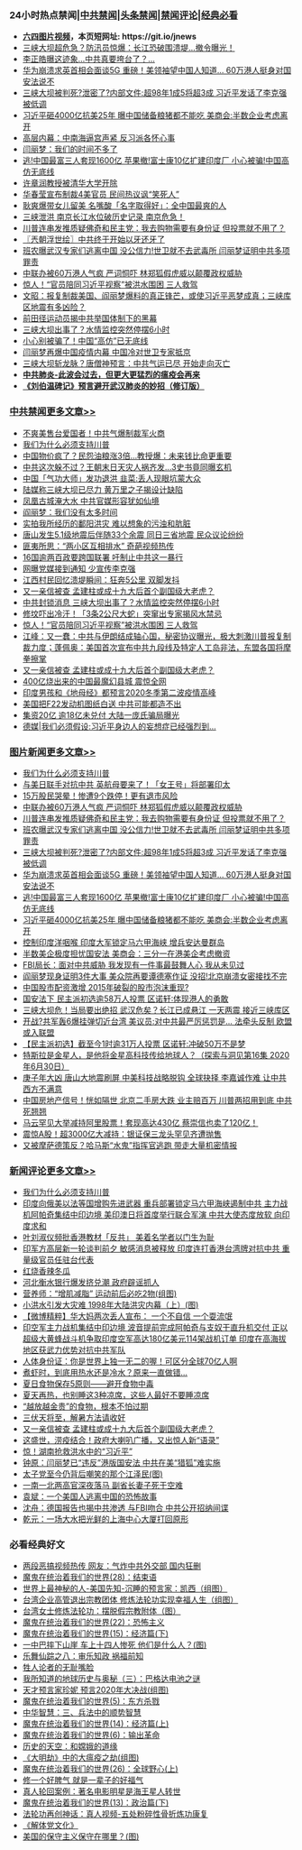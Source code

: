 <div id="tt">
<h3>24小时热点禁闻|<a href="#%E4%B8%AD%E5%85%B1%E7%A6%81%E9%97%BB%E6%9B%B4%E5%A4%9A%E6%96%87%E7%AB%A0">中共禁闻</a>|<a href="#%E5%9B%BE%E7%89%87%E6%96%B0%E9%97%BB%E6%9B%B4%E5%A4%9A%E6%96%87%E7%AB%A0">头条禁闻</a>|<a href="#%E6%96%B0%E9%97%BB%E8%AF%84%E8%AE%BA%E6%9B%B4%E5%A4%9A%E6%96%87%E7%AB%A0">禁闻评论|<a href="#%E5%BF%85%E7%9C%8B%E7%BB%8F%E5%85%B8%E5%A5%BD%E6%96%87">经典必看</a></h3>
<ul>
<li><b><a href="http://d1.bdrive.tk/64.mp4" target="_blank">六四图片视频</a>，本页短网址: https://git.io/jnews</b></li>
<li><a href="https://github.com/fqnews/bnews/blob/master/cnnews/20200713/1360206.md">三峡大坝超危急？防汛员惊爆：长江恐破围溃堤…撤令曝光！</a></li>
<li><a href="https://github.com/fqnews/bnews/blob/master/cbnews/20200713/1360303.md">李正皓曝这迹象…中共真要垮台了？…</a></li>
<li><a href="https://github.com/fqnews/bnews/blob/master/topimagenews/20200713/1360252.md">华为崩溃求英首相会面谈5G 重磅！美领袖望中国人知道... 60万港人挺身对国安法说不</a></li>
<li><a href="https://github.com/fqnews/bnews/blob/master/topimagenews/20200713/1360343.md">三峡大坝被判死?泄密了?内部文件:超98年1成5将超3成 习近平发话了李克强被低调</a></li>
<li><a href="https://github.com/fqnews/bnews/blob/master/topimagenews/20200713/1360208.md">习近平砸4000亿抗美25年 曝中国储备粮猪都不能吃 美商会:半数企业考虑离开</a></li>
<li><a href="https://github.com/fqnews/bnews/blob/master/cbnews/20200713/1360275.md">高层内幕：中南海逼宫声紧 反习派各怀心事</a></li>
<li><a href="https://github.com/fqnews/bnews/blob/master/cbnews/20200714/1360511.md">闫丽梦：我们的时间不多了</a></li>
<li><a href="https://github.com/fqnews/bnews/blob/master/topimagenews/20200713/1360245.md">逃!中国最富三人套现1600亿 苹果撤!富士康10亿扩建印度厂 小心被骗!中国高仿无底线</a></li>
<li><a href="https://github.com/fqnews/bnews/blob/master/bannedvideo/20200714/1360407.md">许章润教授被清华大学开除</a></li>
<li><a href="https://github.com/fqnews/bnews/blob/master/cbnews/20200714/1360507.md">华春莹宣布制裁4美官员 民间热议讽“笑死人”</a></li>
<li><a href="https://github.com/fqnews/bnews/blob/master/cnnews/20200714/1360590.md">耿爽爆带女儿留美 名嘴酸「名字取得好」：全中国最爽的人</a></li>
<li><a href="https://github.com/fqnews/bnews/blob/master/cbnews/20200714/1360393.md">三峡泄洪 南京长江水位破历史记录 南京危急！</a></li>
<li><a href="https://github.com/fqnews/bnews/blob/master/topimagenews/20200714/1360387.md">川普连串发推质疑佛奇和民主党：我去购物需要有身份证 但投票就不用了？</a></li>
<li><a href="https://github.com/fqnews/bnews/blob/master/ssgc/20200714/1360419.md">〖兲朝浮世绘〗中共终于开始以牙还牙了</a></li>
<li><a href="https://github.com/fqnews/bnews/blob/master/topimagenews/20200713/1360347.md">班农曝武汉专家们逃离中国 没公信力!世卫就不去武毒所 闫丽梦证明中共多项罪责</a></li>
<li><a href="https://github.com/fqnews/bnews/blob/master/topimagenews/20200714/1360585.md">中联办被60万港人气疯 严词恫吓 林郑狐假虎威以颠覆政权威胁</a></li>
<li><a href="https://github.com/fqnews/bnews/blob/master/cbnews/20200714/1360635.md">惊人！“官员陪同习近平视察”被洪水围困 三人救驾</a></li>
<li><a href="https://github.com/fqnews/bnews/blob/master/cbnews/20200714/1360483.md">文昭：报复制裁美国、阎丽梦爆料的真正锋芒，或使习近平恶梦成真；三峡库区地震有多凶险？</a></li>
<li><a href="https://github.com/fqnews/bnews/blob/master/cbnews/20200714/1360444.md">前田径运动员揭中共举国体制下的黑幕</a></li>
<li><a href="https://github.com/fqnews/bnews/blob/master/comments/20200714/1360550.md">三峡大坝出事了？水情监控突然停摆6小时</a></li>
<li><a href="https://github.com/fqnews/bnews/blob/master/cbnews/20200713/1360273.md">小心别被骗了！中国“高仿”已无底线</a></li>
<li><a href="https://github.com/fqnews/bnews/blob/master/headline/20200714/1360424.md">闫丽梦再爆中国疫情内幕   中国冷对世卫专家抵京</a></li>
<li><a href="https://github.com/fqnews/bnews/blob/master/cnnews/20200714/1360519.md">三峡大坝斩龙脉？唐僧神预言：中共气运已尽 开始走向灭亡</a></li>
<li><b><a href="https://github.com/fqnews/bnews/blob/master/comments/20200211/1275071.md" target="_blank">中共肺炎-此波会过去，但更大更猛烈的瘟疫会再来</a></b></li>
<li><b><a href="https://github.com/fqnews/bnews/blob/master/comments/20200207/1272816.md" target="_blank">《刘伯温碑记》预言避开武汉肺炎的妙招（修订版）</a></b></li>
</ul>
</div>

<div class="catlist">
<h3><a href="https://github.com/fqnews/bnews/blob/master/cbnews/" target="_blank">中共禁闻</a><span><a href="https://github.com/fqnews/bnews/blob/master/cbnews/" target="_blank" rel="nofollow">更多文章>></a></span></h3>
<ul>
<li><a href="https://github.com/fqnews/bnews/blob/master/cbnews/20200714/1360732.md" target="_blank">不爽美售台爱国者！中共气爆制裁军火商</a></li>
<li><a href="https://github.com/fqnews/bnews/blob/master/comments/20200714/1360726.md" target="_blank">我们为什么必须支持川普</a></li>
<li><a href="https://github.com/fqnews/bnews/blob/master/cbnews/20200714/1360723.md" target="_blank">中国物价疯了？民怨油粮涨3倍…教授爆：未来钱比命更重要</a></li>
<li><a href="https://github.com/fqnews/bnews/blob/master/cbnews/20200714/1360722.md" target="_blank">中共这次躲不过？王朝末日天灾人祸齐发…3史书竟同曝玄机</a></li>
<li><a href="https://github.com/fqnews/bnews/blob/master/cbnews/20200714/1360718.md" target="_blank">中国「气功大师」发功退洪 韭菜:丢人现眼坑蒙大众</a></li>
<li><a href="https://github.com/fqnews/bnews/blob/master/cbnews/20200714/1360717.md" target="_blank">陆媒称三峡大坝已尽力 黄万里之子揭设计缺陷</a></li>
<li><a href="https://github.com/fqnews/bnews/blob/master/cbnews/20200714/1360706.md" target="_blank">凤凰古城淹大水 中共官媒形容犹如仙境</a></li>
<li><a href="https://github.com/fqnews/bnews/blob/master/cbnews/20200714/1360707.md" target="_blank">阎丽梦：我们没有太多时间</a></li>
<li><a href="https://github.com/fqnews/bnews/blob/master/cbnews/20200714/1360711.md" target="_blank">实拍我所经历的鄱阳洪灾 难以想象的污浊和肮脏</a></li>
<li><a href="https://github.com/fqnews/bnews/blob/master/cbnews/20200714/1360710.md" target="_blank">唐山发生5.1级地震后伴随33个余震 同日三省地震 民众议论纷纷</a></li>
<li><a href="https://github.com/fqnews/bnews/blob/master/cbnews/20200714/1360692.md" target="_blank">匪夷所思：“两小区互相排水” 奇葩视频热传</a></li>
<li><a href="https://github.com/fqnews/bnews/blob/master/cbnews/20200714/1360659.md" target="_blank">16国逾两百政要跨国联署 吁制止中共这一暴行</a></li>
<li><a href="https://github.com/fqnews/bnews/blob/master/cbnews/20200714/1360658.md" target="_blank">网曝党媒接到通知 少宣传李克强</a></li>
<li><a href="https://github.com/fqnews/bnews/blob/master/cbnews/20200714/1360657.md" target="_blank">江西村民回忆溃堤瞬间：狂奔5公里 双脚发抖</a></li>
<li><a href="https://github.com/fqnews/bnews/blob/master/cbnews/20200714/1360653.md" target="_blank">又一亲信被查 孟建柱或成十九大后首个副国级大老虎？</a></li>
<li><a href="https://github.com/fqnews/bnews/blob/master/cbnews/20200714/1360645.md" target="_blank">中共封锁消息 三峡大坝出事了？水情监控突然停摆6小时</a></li>
<li><a href="https://github.com/fqnews/bnews/blob/master/cbnews/20200714/1360644.md" target="_blank">修坟吓出冷汗！「3条2公尺大蛇」突窜出专家揭风水禁忌</a></li>
<li><a href="https://github.com/fqnews/bnews/blob/master/cbnews/20200714/1360635.md" target="_blank">惊人！“官员陪同习近平视察”被洪水围困 三人救驾</a></li>
<li><a href="https://github.com/fqnews/bnews/blob/master/cbnews/20200714/1360633.md" target="_blank">江峰：又一蠢：中共与伊朗结成轴心国，秘密协议曝光，极大刺激川普报复制裁力度；蓬佩奥：美国首次宣布中共九段线及特定人工岛非法，东盟各国将摩拳擦掌</a></li>
<li><a href="https://github.com/fqnews/bnews/blob/master/comments/20200714/1360632.md" target="_blank">又一亲信被查  孟建柱或成十九大后首个副国级大老虎？</a></li>
<li><a href="https://github.com/fqnews/bnews/blob/master/cbnews/20200714/1360630.md" target="_blank">400亿烧出来的中国最魔幻县城 震惊全网</a></li>
<li><a href="https://github.com/fqnews/bnews/blob/master/cbnews/20200714/1359455.md" target="_blank">印度男孩和《地母经》都预言2020冬季第二波疫情高峰</a></li>
<li><a href="https://github.com/fqnews/bnews/blob/master/cbnews/20200714/1360612.md" target="_blank">美国把F22发动机图纸白送 中共可能都造不出</a></li>
<li><a href="https://github.com/fqnews/bnews/blob/master/cbnews/20200714/1360601.md" target="_blank">集资20亿 逾18亿未兑付 大陆一庞氏骗局曝光</a></li>
<li><a href="https://github.com/fqnews/bnews/blob/master/cbnews/20200714/1360593.md" target="_blank">德媒|我们必须假设:习近平身边人的妄想症已经强烈到&#8230;</a></li>

</ul>
</div>
<div class="catlist">
<h3><a href="https://github.com/fqnews/bnews/blob/master/topimagenews/" target="_blank">图片新闻</a><span><a href="https://github.com/fqnews/bnews/blob/master/topimagenews/" target="_blank" rel="nofollow">更多文章>></a></span></h3>
<ul>
<li><a href="https://github.com/fqnews/bnews/blob/master/comments/20200714/1360726.md" target="_blank">我们为什么必须支持川普</a></li>
<li><a href="https://github.com/fqnews/bnews/blob/master/topimagenews/20200714/1360708.md" target="_blank">与美日联手对抗中共 英航母要来了！「女王号」将部署印太</a></li>
<li><a href="https://github.com/fqnews/bnews/blob/master/topimagenews/20200714/1360691.md" target="_blank">15万股民哭晕！惨遭9个跌停！更有退市风险</a></li>
<li><a href="https://github.com/fqnews/bnews/blob/master/topimagenews/20200714/1360585.md" target="_blank">中联办被60万港人气疯 严词恫吓 林郑狐假虎威以颠覆政权威胁</a></li>
<li><a href="https://github.com/fqnews/bnews/blob/master/topimagenews/20200714/1360387.md" target="_blank">川普连串发推质疑佛奇和民主党：我去购物需要有身份证 但投票就不用了？</a></li>
<li><a href="https://github.com/fqnews/bnews/blob/master/topimagenews/20200713/1360347.md" target="_blank">班农曝武汉专家们逃离中国 没公信力!世卫就不去武毒所 闫丽梦证明中共多项罪责</a></li>
<li><a href="https://github.com/fqnews/bnews/blob/master/topimagenews/20200713/1360343.md" target="_blank">三峡大坝被判死?泄密了?内部文件:超98年1成5将超3成 习近平发话了李克强被低调</a></li>
<li><a href="https://github.com/fqnews/bnews/blob/master/topimagenews/20200713/1360252.md" target="_blank">华为崩溃求英首相会面谈5G 重磅！美领袖望中国人知道&#8230; 60万港人挺身对国安法说不</a></li>
<li><a href="https://github.com/fqnews/bnews/blob/master/topimagenews/20200713/1360245.md" target="_blank">逃!中国最富三人套现1600亿 苹果撤!富士康10亿扩建印度厂 小心被骗!中国高仿无底线</a></li>
<li><a href="https://github.com/fqnews/bnews/blob/master/topimagenews/20200713/1360208.md" target="_blank">习近平砸4000亿抗美25年 曝中国储备粮猪都不能吃 美商会:半数企业考虑离开</a></li>
<li><a href="https://github.com/fqnews/bnews/blob/master/topimagenews/20200713/1360124.md" target="_blank">控制印度洋咽喉 印度大军锁定马六甲海峡 增兵安达曼群岛</a></li>
<li><a href="https://github.com/fqnews/bnews/blob/master/topimagenews/20200713/1360025.md" target="_blank">半数美企极度担忧国安法 美商会：三分一在港美企考虑撤资</a></li>
<li><a href="https://github.com/fqnews/bnews/blob/master/topimagenews/20200713/1359986.md" target="_blank">FBI局长：面对中共威胁 我发现有一件事最鼓舞人心 我从未见过</a></li>
<li><a href="https://github.com/fqnews/bnews/blob/master/topimagenews/20200713/1359855.md" target="_blank">阎丽梦现身证明3件大事 美众院再要谭德塞作证 没招!北京崩溃女密接找不完</a></li>
<li><a href="https://github.com/fqnews/bnews/blob/master/topimagenews/20200713/1359852.md" target="_blank">中国股市配资激增 2015年破裂的股市泡沫重现?</a></li>
<li><a href="https://github.com/fqnews/bnews/blob/master/topimagenews/20200712/1359843.md" target="_blank">国安法下 民主派初选逾58万人投票 区诺轩∶体现港人的勇敢</a></li>
<li><a href="https://github.com/fqnews/bnews/blob/master/topimagenews/20200712/1359836.md" target="_blank">三峡大坝危！当局要出绝招 武汉危矣？长江已成悬江 一天两震 接近三峡库区</a></li>
<li><a href="https://github.com/fqnews/bnews/blob/master/topimagenews/20200712/1359808.md" target="_blank">开战?共军轰6爆挂弹切近台湾 美议员:对中共最严厉惩罚是… 法牵头反制 欧盟或入联盟</a></li>
<li><a href="https://github.com/fqnews/bnews/blob/master/topimagenews/20200712/1359746.md" target="_blank">【民主派初选】截至今1时逾31万人投票 区诺轩:冲破50万不是梦</a></li>
<li><a href="https://github.com/fqnews/bnews/blob/master/comments/20200712/1359460.md" target="_blank">特斯拉是金星人，是他将金星高科技传给地球人？（探索与洞见第16集 2020年6月30日）</a></li>
<li><a href="https://github.com/fqnews/bnews/blob/master/topimagenews/20200712/1359718.md" target="_blank">庚子年大凶 唐山大地震刷屏 中美科技战略脱钩 全球抉择 李嘉诚作难 让中共西方不满意</a></li>
<li><a href="https://github.com/fqnews/bnews/blob/master/topimagenews/20200712/1359707.md" target="_blank">中国房地产信号！恍如隔世 北京二手房大跌 业主赔百万 川普两招用到底 中共死翘翘</a></li>
<li><a href="https://github.com/fqnews/bnews/blob/master/topimagenews/20200712/1359679.md" target="_blank">马云罕见大举减持阿里股票！套现高达430亿 蔡崇信也卖了120亿！</a></li>
<li><a href="https://github.com/fqnews/bnews/blob/master/topimagenews/20200712/1359637.md" target="_blank">震惊A股！超3000亿大减持：银证保三龙头罕见齐遭抛售</a></li>
<li><a href="https://github.com/fqnews/bnews/blob/master/topimagenews/20200712/1359598.md" target="_blank">又被摩萨德策反？哈马斯“水鬼”指挥官逃跑 带走大量机密情报</a></li>

</ul>
</div>
<div class="catlist">
<h3><a href="https://github.com/fqnews/bnews/blob/master/comments/" target="_blank">新闻评论</a><span><a href="https://github.com/fqnews/bnews/blob/master/comments/" target="_blank" rel="nofollow">更多文章>></a></span></h3>
<ul>
<li><a href="https://github.com/fqnews/bnews/blob/master/comments/20200714/1360726.md" target="_blank">我们为什么必须支持川普</a></li>
<li><a href="https://github.com/fqnews/bnews/blob/master/comments/20200714/1360715.md" target="_blank">印度向俄美以法等国增购先进武器 重兵部署锁定马六甲海峡遏制中共 主力战机阿帕奇集结中印边境 美印澳日将首度举行联合军演 中共大使态度放软 向印度求和</a></li>
<li><a href="https://github.com/fqnews/bnews/blob/master/comments/20200714/1360709.md" target="_blank">叶刘淑仪频批香港教材「反共」 美着名学者以门生为耻</a></li>
<li><a href="https://github.com/fqnews/bnews/blob/master/comments/20200714/1360705.md" target="_blank">印军方高层新一轮谈判前夕 敏感消息被释放 印度连打香港台湾牌对抗中共 重量级官员任驻台代表</a></li>
<li><a href="https://github.com/fqnews/bnews/blob/master/comments/20200714/1360703.md" target="_blank">红烧香辣冬瓜</a></li>
<li><a href="https://github.com/fqnews/bnews/blob/master/comments/20200714/1360684.md" target="_blank">河北衡水银行爆发挤兑潮 政府辟谣抓人</a></li>
<li><a href="https://github.com/fqnews/bnews/blob/master/comments/20200714/1360681.md" target="_blank">营养师：“增肌减脂” 运动前后必吃2物(组图)</a></li>
<li><a href="https://github.com/fqnews/bnews/blob/master/comments/20200714/1360678.md" target="_blank">小洪水引发大灾难 1998年大陆洪灾内幕（上）(图)</a></li>
<li><a href="https://github.com/fqnews/bnews/blob/master/comments/20200714/1360676.md" target="_blank">【微博精粹】华大妈两次丢人宣布： 一个不自信 一个耍流氓</a></li>
<li><a href="https://github.com/fqnews/bnews/blob/master/comments/20200714/1360667.md" target="_blank">印空军主力战机集结中印边境 波音提前完成阿帕奇与支奴干直升机交付 正以超级大黄蜂战斗机争取印度空军高达180亿美元114架战机订单 印度在高海拔地区获武力优势对抗中共军队</a></li>
<li><a href="https://github.com/fqnews/bnews/blob/master/comments/20200714/1360641.md" target="_blank">人体身份证：你是世界上独一无二的喔！可区分全球70亿人啊</a></li>
<li><a href="https://github.com/fqnews/bnews/blob/master/comments/20200714/1360640.md" target="_blank">煮虾时，到底用热水还是冷水？原来一直做错&#8230;</a></li>
<li><a href="https://github.com/fqnews/bnews/blob/master/comments/20200714/1360639.md" target="_blank">夏日食物保存5原则——避开食物中毒</a></li>
<li><a href="https://github.com/fqnews/bnews/blob/master/comments/20200714/1360638.md" target="_blank">夏天再热，也别睡这3种凉席，这些人最好不要睡凉席</a></li>
<li><a href="https://github.com/fqnews/bnews/blob/master/comments/20200714/1360637.md" target="_blank">“越放越金贵”的食物，根本不怕过期</a></li>
<li><a href="https://github.com/fqnews/bnews/blob/master/comments/20200714/1360634.md" target="_blank">三伏天将至，解暑方法请收好</a></li>
<li><a href="https://github.com/fqnews/bnews/blob/master/comments/20200714/1360632.md" target="_blank">又一亲信被查  孟建柱或成十九大后首个副国级大老虎？</a></li>
<li><a href="https://github.com/fqnews/bnews/blob/master/comments/20200714/1360631.md" target="_blank">这盛世，涝疫结合！政府大喇叭广播，又出惊人新“语录”</a></li>
<li><a href="https://github.com/fqnews/bnews/blob/master/comments/20200714/1360603.md" target="_blank">惊！湖南抢救洪水中的“习近平”</a></li>
<li><a href="https://github.com/fqnews/bnews/blob/master/comments/20200714/1360588.md" target="_blank">钟原：闫丽梦已“违反”港版国安法 中共在美“猎狐”难实施</a></li>
<li><a href="https://github.com/fqnews/bnews/blob/master/comments/20200714/1360584.md" target="_blank">太子党至今仍背后嘲笑的那个江泽民(图)</a></li>
<li><a href="https://github.com/fqnews/bnews/blob/master/comments/20200714/1360581.md" target="_blank">一南一北两高官深夜落马 副省长妻子死于空难</a></li>
<li><a href="https://github.com/fqnews/bnews/blob/master/comments/20200714/1360575.md" target="_blank">袁斌：一个美国人逃离中国的恐怖故事</a></li>
<li><a href="https://github.com/fqnews/bnews/blob/master/comments/20200714/1360557.md" target="_blank">沈舟：德国报告也揭中共渗透 与FBI吻合 中共公开招纳间谍</a></li>
<li><a href="https://github.com/fqnews/bnews/blob/master/comments/20200714/1360556.md" target="_blank">乾元：一场大水把光鲜的上海中心大厦打回原形</a></li>

</ul>
</div>

<div class="catlist">
<h3>必看经典好文</h3>
<ul>
<li><a href="https://github.com/fqnews/bnews/blob/master/cbnews/20200703/1355059.md" target="_blank">两段恶搞视频热传 网友：气炸中共外交部 国内狂删</a></li>
<li><a href="https://github.com/fqnews/bnews/blob/master/comments/20181228/1054609.md" target="_blank">魔鬼在统治着我们的世界(28)：结束语</a></li>
<li><a href="https://github.com/fqnews/bnews/blob/master/comments/20200605/783244.md" target="_blank">世界上最神秘的人-美国先知-沉睡的预言家：凯西（组图）</a></li>
<li><a href="https://github.com/fqnews/bnews/blob/master/comments/20200528/1335859.md" target="_blank">台湾企业高管退出宗教团体 修炼法轮功实现幸福人生（组图）</a></li>
<li><a href="https://github.com/fqnews/bnews/blob/master/cbnews/20200610/1342772.md" target="_blank">台湾女士修炼法轮功：摆脱假宗教附体（图）</a></li>
<li><a href="https://github.com/fqnews/bnews/blob/master/comments/20180804/981524.md" target="_blank">魔鬼在统治着我们的世界(22)：恐怖主义</a></li>
<li><a href="https://github.com/fqnews/bnews/blob/master/topimagenews/20180610/955499.md" target="_blank">魔鬼在统治着我们的世界(15)：经济篇(下)</a></li>
<li><a href="https://github.com/fqnews/bnews/blob/master/cbnews/20200611/1343057.md" target="_blank">一中巴摔下山崖 车上十四人惨死 他们是什么人？(图)</a></li>
<li><a href="https://github.com/fqnews/bnews/blob/master/tculture/20170717/792953.md" target="_blank">乐舞仙踪之八：审乐知政 祸福前知</a></li>
<li><a href="https://github.com/fqnews/bnews/blob/master/comments/20200606/783250.md" target="_blank">牲人论者的无耻嘴脸</a></li>
<li><a href="https://github.com/fqnews/bnews/blob/master/tculture/xiulian/20170726/797589.md" target="_blank">我所知道的地球历史与奥秘（三）：巴格达电池之谜</a></li>
<li><a href="https://github.com/fqnews/bnews/blob/master/topimagenews/20200513/1327828.md" target="_blank">天才预言家珍妮 预言2020年大决战(组图)</a></li>
<li><a href="https://github.com/fqnews/bnews/blob/master/topimagenews/20180524/946967.md" target="_blank">魔鬼在统治着我们的世界(5)：东方杀戮</a></li>
<li><a href="https://github.com/fqnews/bnews/blob/master/comments/20200605/783248.md" target="_blank">中华智慧：三、兵法中的顺势智慧</a></li>
<li><a href="https://github.com/fqnews/bnews/blob/master/topimagenews/20180605/953415.md" target="_blank">魔鬼在统治着我们的世界(14)：经济篇(上)</a></li>
<li><a href="https://github.com/fqnews/bnews/blob/master/topimagenews/20180524/947358.md" target="_blank">魔鬼在统治着我们的世界(6)：输出革命</a></li>
<li><a href="https://github.com/fqnews/bnews/blob/master/cbnews/20190219/1083302.md" target="_blank">历史的天空：和嫦娥的道缘</a></li>
<li><a href="https://github.com/fqnews/bnews/blob/master/comments/20200203/1269785.md" target="_blank">《大明劫》中的大瘟疫之劫(组图)</a></li>
<li><a href="https://github.com/fqnews/bnews/blob/master/comments/20181210/1044798.md" target="_blank">魔鬼在统治着我们的世界(26)：全球野心(上)</a></li>
<li><a href="https://github.com/fqnews/bnews/blob/master/funmedia/20200713/1359909.md" target="_blank">修一个好脾气 就是一辈子的好福气</a></li>
<li><a href="https://github.com/fqnews/bnews/blob/master/comments/20200523/1332915.md" target="_blank">真人轮回案例：著名电影明星是海王星人转世</a></li>
<li><a href="https://github.com/fqnews/bnews/blob/master/topimagenews/20180602/951960.md" target="_blank">魔鬼在统治着我们的世界(13)：政治篇(下)</a></li>
<li><a href="https://github.com/fqnews/bnews/blob/master/comments/20190516/1128964.md" target="_blank">法轮功再创神话：真人视频-五处粉碎性骨折炼功康复</a></li>
<li><a href="https://github.com/fqnews/bnews/blob/master/bookwiki/20130610/138400.md" target="_blank">《解体党文化》</a></li>
<li><a href="https://github.com/fqnews/bnews/blob/master/lifebaike/20200520/1331379.md" target="_blank">美国的保守主义保守在哪里？(图)</a></li>

</ul>
</div>